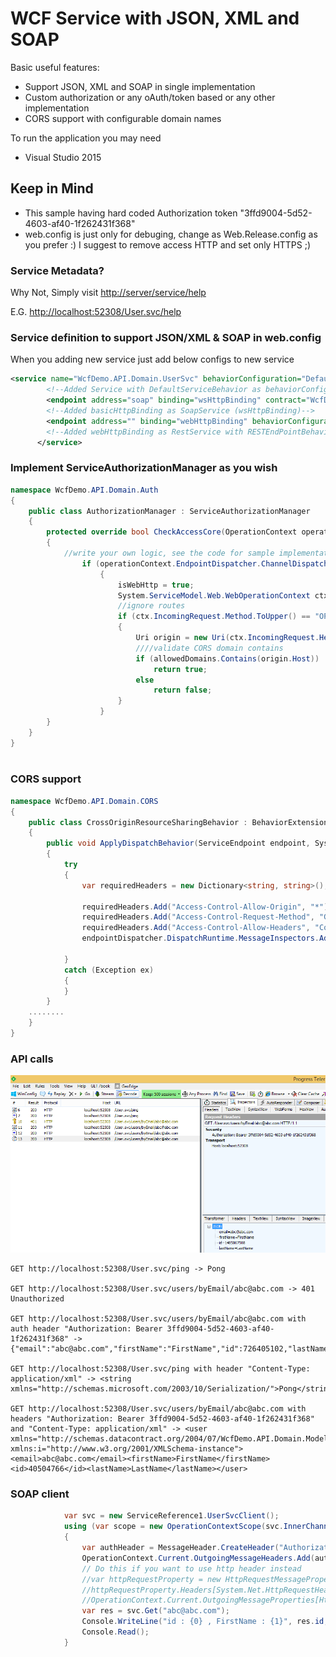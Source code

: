 # WCF Service with JSON, XML and SOAP

Basic useful features:

 * Support JSON, XML and SOAP in single implementation
 * Custom authorization or any oAuth/token based or any other implementation
 * CORS support with configurable domain names 

To run the application you may need

 * Visual Studio 2015

## Keep in Mind
 * This sample having hard coded Authorization token "3ffd9004-5d52-4603-af40-1f262431f368"
 * web.config is just only for debuging, change as Web.Release.config as you prefer :) I suggest to remove access HTTP and set only HTTPS ;)

### Service Metadata?
Why Not, Simply visit [http://server/service/help](http://server/service/help) 

E.G. [http://localhost:52308/User.svc/help](http://localhost:52308/User.svc/help)

### Service definition to support JSON/XML & SOAP in web.config
When you adding new service just add below configs to new service
```xml
<service name="WcfDemo.API.Domain.UserSvc" behaviorConfiguration="DefaultServiceBehavior">
        <!--Added Service with DefaultServiceBehavior as behaviorConfiguration-->
        <endpoint address="soap" binding="wsHttpBinding" contract="WcfDemo.API.Domain.Contracts.IUserSvc" />
        <!--Added basicHttpBinding as SoapService (wsHttpBinding)-->
        <endpoint address="" binding="webHttpBinding" behaviorConfiguration="RESTEndPointBehavior" contract="WcfDemo.API.Domain.Contracts.IUserSvc" />
        <!--Added webHttpBinding as RestService with RESTEndPointBehavior as behaviorConfiguration-->
      </service>
```

### Implement ServiceAuthorizationManager as you wish
```csharp
namespace WcfDemo.API.Domain.Auth
{
    public class AuthorizationManager : ServiceAuthorizationManager
    {
        protected override bool CheckAccessCore(OperationContext operationContext)
        {
			//write your own logic, see the code for sample implementation
                if (operationContext.EndpointDispatcher.ChannelDispatcher.BindingName.ToLower().EndsWith("webhttpbinding"))
                    {
                        isWebHttp = true;
                        System.ServiceModel.Web.WebOperationContext ctx = System.ServiceModel.Web.WebOperationContext.Current;
                        //ignore routes
                        if (ctx.IncomingRequest.Method.ToUpper() == "OPTIONS")
                        {
                            Uri origin = new Uri(ctx.IncomingRequest.Headers["Origin"]);
                            ////validate CORS domain contains
                            if (allowedDomains.Contains(origin.Host))
                            	return true;
                            else
                                return false;
                        }
                    }
        }
    }
}
    
```

### CORS support
```csharp
namespace WcfDemo.API.Domain.CORS
{
    public class CrossOriginResourceSharingBehavior : BehaviorExtensionElement, IEndpointBehavior
    { 
        public void ApplyDispatchBehavior(ServiceEndpoint endpoint, System.ServiceModel.Dispatcher.EndpointDispatcher endpointDispatcher)
        {
            try
            {
                var requiredHeaders = new Dictionary<string, string>();

                requiredHeaders.Add("Access-Control-Allow-Origin", "*");
                requiredHeaders.Add("Access-Control-Request-Method", "GET,PUT,POST,DELETE,OPTIONS");
                requiredHeaders.Add("Access-Control-Allow-Headers", "Content-Type,Accept,Origin,Referer,User-Agent,Location,X-Authorization,Authorization,X-Requested-With");
                endpointDispatcher.DispatchRuntime.MessageInspectors.Add(new CustomHeaderMessageInspector(requiredHeaders));

            }
            catch (Exception ex)
            { 
            }
        }
	........
    }
}


```
### API calls
![fiddler capture](https://raw.githubusercontent.com/devsmart/wcf-soap-json-xml/master/images/fiddler.png)
```
GET http://localhost:52308/User.svc/ping -> Pong

GET http://localhost:52308/User.svc/users/byEmail/abc@abc.com -> 401 Unauthorized 

GET http://localhost:52308/User.svc/users/byEmail/abc@abc.com with auth header "Authorization: Bearer 3ffd9004-5d52-4603-af40-1f262431f368" -> {"email":"abc@abc.com","firstName":"FirstName","id":726405102,"lastName":"LastName"}

GET http://localhost:52308/User.svc/ping with header "Content-Type: application/xml" -> <string xmlns="http://schemas.microsoft.com/2003/10/Serialization/">Pong</string>

GET http://localhost:52308/User.svc/users/byEmail/abc@abc.com with  headers "Authorization: Bearer 3ffd9004-5d52-4603-af40-1f262431f368" and "Content-Type: application/xml" -> <user xmlns="http://schemas.datacontract.org/2004/07/WcfDemo.API.Domain.Models" xmlns:i="http://www.w3.org/2001/XMLSchema-instance"><email>abc@abc.com</email><firstName>FirstName</firstName><id>40504766</id><lastName>LastName</lastName></user>

```
### SOAP client 
```csharp
            var svc = new ServiceReference1.UserSvcClient();
            using (var scope = new OperationContextScope(svc.InnerChannel))
            {
                var authHeader = MessageHeader.CreateHeader("Authorization", "http://tempuri.org", "Bearer 3ffd9004-5d52-4603-af40-1f262431f368");
                OperationContext.Current.OutgoingMessageHeaders.Add(authHeader);
                // Do this if you want to use http header instead
                //var httpRequestProperty = new HttpRequestMessageProperty();
                //httpRequestProperty.Headers[System.Net.HttpRequestHeader.Authorization] = result.AccessToken;
                //OperationContext.Current.OutgoingMessageProperties[HttpRequestMessageProperty.Name] = httpRequestProperty;
                var res = svc.Get("abc@abc.com");
                Console.WriteLine("id : {0} , FirstName : {1}", res.id, res.firstName);
                Console.Read();
            }
```

